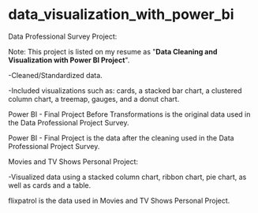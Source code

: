 # data_visualization_with_power_bi

Data Professional Survey Project:

Note: This project is listed on my resume as "**Data Cleaning and Visualization with Power BI Project**".

-Cleaned/Standardized data.

-Included visualizations such as: cards, a stacked bar chart, a clustered column chart, a treemap, gauges, and a donut chart.

Power BI - Final Project Before Transformations is the original data used in the Data Professional Project Survey.

Power BI - Final Project is the data after the cleaning used in the Data Professional Project Survey.

Movies and TV Shows Personal Project:

-Visualized data using a stacked column chart, ribbon chart, pie chart, as well as cards and a table.

flixpatrol is the data used in Movies and TV Shows Personal Project.
